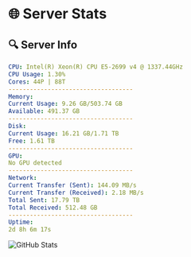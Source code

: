 # 🌐 Server Stats
## 🔍 Server Info
```yaml
CPU: Intel(R) Xeon(R) CPU E5-2699 v4 @ 1337.44GHz
CPU Usage: 1.30%
Cores: 44P | 88T
-----------------------------------
Memory:
Current Usage: 9.26 GB/503.74 GB
Available: 491.37 GB
-----------------------------------
Disk:
Current Usage: 16.21 GB/1.71 TB
Free: 1.61 TB
-----------------------------------
GPU:
No GPU detected
-----------------------------------
Network:
Current Transfer (Sent): 144.09 MB/s
Current Transfer (Received): 2.18 MB/s
Total Sent: 17.79 TB
Total Received: 512.48 GB
-----------------------------------
Uptime:
2d 8h 6m 17s
```
![GitHub Stats](https://img.shields.io/badge/Updated-2025-02-10_06:49:35-blue)